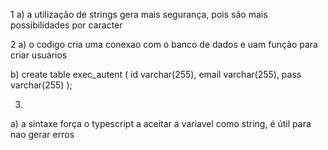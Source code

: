 1 
a)
a utilização de strings gera mais segurança, pois são mais possibilidades por caracter

2
a) 
o codigo cria uma conexao com o banco de dados e uam função para criar usuários

b) create table exec_autent (
id varchar(255),
email varchar(255),
pass varchar(255)
);

3) 
a) a sintaxe força o typescript a aceitar a variavel como string, é útil para nao gerar erros


